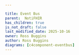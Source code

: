 ```yaml
---

title: Event Bus
parent:  NotiFHIR
has_children: true
is_not_draft: false
last_modified_date: 2025-10-16
owner: Ross Buggins
author: Ross Buggins
diagrams: [c4component-eventbus]
---
```

